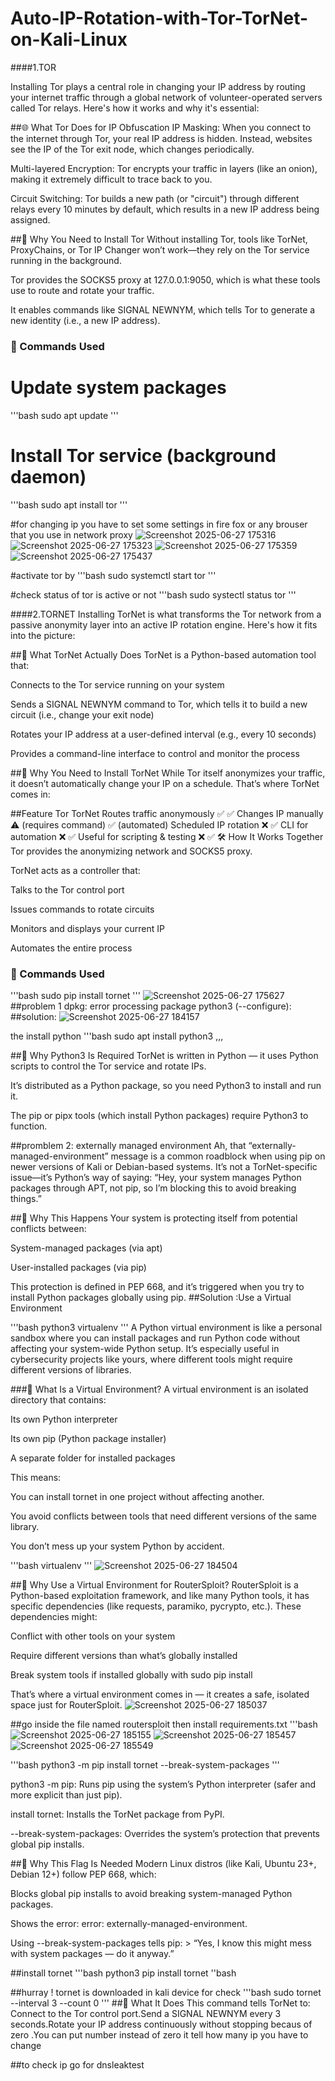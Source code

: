 # Auto-IP-Rotation-with-Tor-TorNet-on-Kali-Linux
####1.TOR

Installing Tor plays a central role in changing your IP address by routing your internet traffic through a global network of volunteer-operated servers called Tor relays. Here's how it works and why it's essential:

##🌐 What Tor Does for IP Obfuscation
IP Masking: When you connect to the internet through Tor, your real IP address is hidden. Instead, websites see the IP of the Tor exit node, which changes periodically.

Multi-layered Encryption: Tor encrypts your traffic in layers (like an onion), making it extremely difficult to trace back to you.

Circuit Switching: Tor builds a new path (or "circuit") through different relays every 10 minutes by default, which results in a new IP address being assigned.

##🧩 Why You Need to Install Tor
Without installing Tor, tools like TorNet, ProxyChains, or Tor IP Changer won’t work—they rely on the Tor service running in the background.

Tor provides the SOCKS5 proxy at 127.0.0.1:9050, which is what these tools use to route and rotate your traffic.

It enables commands like SIGNAL NEWNYM, which tells Tor to generate a new identity (i.e., a new IP address).
### 🚀 Commands Used

# Update system packages
'''bash 
sudo apt update
'''

# Install Tor service (background daemon)
'''bash
sudo apt install tor
'''

#for changing ip you have to set some settings in fire fox or any brouser that you use in network proxy
![Screenshot 2025-06-27 175316](https://github.com/user-attachments/assets/99ab6e39-c61f-4ee3-8382-6e5b49f4409d)
![Screenshot 2025-06-27 175323](https://github.com/user-attachments/assets/3c42369a-a3f0-40ce-8b25-2158c31e486e)
![Screenshot 2025-06-27 175359](https://github.com/user-attachments/assets/c687b61a-546b-479b-8ce6-97803b770fef)
![Screenshot 2025-06-27 175437](https://github.com/user-attachments/assets/19b81263-8fc5-4b9e-b15c-e606ddee0f75)

#activate tor by
'''bash
sudo systemctl start tor
'''

#check status of tor is active or not
'''bash
sudo systectl status tor
'''

####2.TORNET
Installing TorNet is what transforms the Tor network from a passive anonymity layer into an active IP rotation engine. Here's how it fits into the picture:

##🔄 What TorNet Actually Does
TorNet is a Python-based automation tool that:

Connects to the Tor service running on your system

Sends a SIGNAL NEWNYM command to Tor, which tells it to build a new circuit (i.e., change your exit node)

Rotates your IP address at a user-defined interval (e.g., every 10 seconds)

Provides a command-line interface to control and monitor the process

##🧩 Why You Need to Install TorNet
While Tor itself anonymizes your traffic, it doesn’t automatically change your IP on a schedule. That’s where TorNet comes in:

##Feature	Tor	TorNet
Routes traffic anonymously	✅	✅
Changes IP manually	⚠️ (requires command)	✅ (automated)
Scheduled IP rotation	❌	✅
CLI for automation	❌	✅
Useful for scripting & testing	❌	✅
🛠️ How It Works Together
Tor provides the anonymizing network and SOCKS5 proxy.

TorNet acts as a controller that:

Talks to the Tor control port

Issues commands to rotate circuits

Monitors and displays your current IP

Automates the entire process

### 🚀 Commands Used
'''bash
sudo pip install tornet
'''
![Screenshot 2025-06-27 175627](https://github.com/user-attachments/assets/36650aa3-965b-48d7-a4c4-6df43594bc4d)
##problem 1 dpkg: error processing package python3 (--configure):
##solution:
![Screenshot 2025-06-27 184157](https://github.com/user-attachments/assets/5ca0e502-5511-4271-9e3d-a0d14cce9794)

the install python
'''bash
sudo apt install python3 
,,,

##🧩 Why Python3 Is Required
TorNet is written in Python — it uses Python scripts to control the Tor service and rotate IPs.

It’s distributed as a Python package, so you need Python3 to install and run it.

The pip or pipx tools (which install Python packages) require Python3 to function.




##promblem 2: externally managed environment
Ah, that “externally-managed-environment” message is a common roadblock when using pip on newer versions of Kali or Debian-based systems. It’s not a TorNet-specific issue—it’s Python’s way of saying: “Hey, your system manages Python packages through APT, not pip, so I’m blocking this to avoid breaking things.”

##🧩 Why This Happens
Your system is protecting itself from potential conflicts between:

System-managed packages (via apt)

User-installed packages (via pip)

This protection is defined in PEP 668, and it’s triggered when you try to install Python packages globally using pip.
##Solution :Use a Virtual Environment

'''bash
python3 virtualenv
'''
A Python virtual environment is like a personal sandbox where you can install packages and run Python code without affecting your system-wide Python setup. It’s especially useful in cybersecurity projects like yours, where different tools might require different versions of libraries.

###🧱 What Is a Virtual Environment?
A virtual environment is an isolated directory that contains:

Its own Python interpreter

Its own pip (Python package installer)

A separate folder for installed packages

This means:

You can install tornet in one project without affecting another.

You avoid conflicts between tools that need different versions of the same library.

You don’t mess up your system Python by accident.

'''bash
virtualenv <NAMEOFENV>
'''
![Screenshot 2025-06-27 184504](https://github.com/user-attachments/assets/58c680ce-a361-4e97-a963-be2bb017a432)

##🧩 Why Use a Virtual Environment for RouterSploit?
RouterSploit is a Python-based exploitation framework, and like many Python tools, it has specific dependencies (like requests, paramiko, pycrypto, etc.). These dependencies might:

Conflict with other tools on your system

Require different versions than what’s globally installed

Break system tools if installed globally with sudo pip install

That’s where a virtual environment comes in — it creates a safe, isolated space just for RouterSploit.
![Screenshot 2025-06-27 185037](https://github.com/user-attachments/assets/7c7c7c56-a1c2-4511-9e67-fb21f91fa4ff)

##go inside the file named routersploit then install requirements.txt
'''bash
![Screenshot 2025-06-27 185155](https://github.com/user-attachments/assets/fe325bb1-ef1a-406b-bfe3-6faeca86d189)
![Screenshot 2025-06-27 185457](https://github.com/user-attachments/assets/65d187e9-91bd-4c72-93e0-94b55ef3c27e)
![Screenshot 2025-06-27 185549](https://github.com/user-attachments/assets/6e46df60-db4f-4b90-ade1-b54167e6a9ac)

'''bash
python3 -m pip install tornet --break-system-packages
'''

python3 -m pip: Runs pip using the system’s Python interpreter (safer and more explicit than just pip).

install tornet: Installs the TorNet package from PyPI.

--break-system-packages: Overrides the system’s protection that prevents global pip installs.

##🔐 Why This Flag Is Needed
Modern Linux distros (like Kali, Ubuntu 23+, Debian 12+) follow PEP 668, which:

Blocks global pip installs to avoid breaking system-managed Python packages.

Shows the error: error: externally-managed-environment.

Using --break-system-packages tells pip: > “Yes, I know this might mess with system packages — do it anyway.”

##install tornet
'''bash
python3 pip install tornet
''bash

##hurray ! tornet is downloaded in kali device for check
'''bash 
sudo tornet --interval 3 --count 0
'''
##🔄 What It Does
This command tells TorNet to:
Connect to the Tor control port.Send a SIGNAL NEWNYM every 3 seconds.Rotate your IP address continuously without stopping becaus of zero .You can put number instead of zero it tell how many ip you have to change

##to check ip go for dnsleaktest









